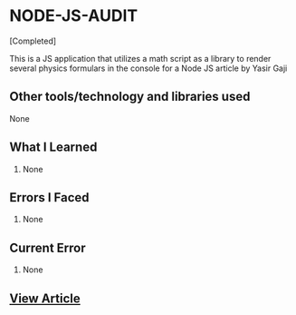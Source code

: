 # NODE-JS-AUDIT

[Completed]

This is a JS application that utilizes a math script as a library to render several physics formulars in the console for a Node JS article by Yasir Gaji

## Other tools/technology and libraries used

 None

## What I Learned

  1. None
  
## Errors  I Faced

  1. None

## Current Error
  
  1. None

## [View Article](https://sinc-partners.vercel.app/)